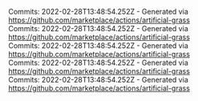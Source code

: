 Commits: 2022-02-28T13:48:54.252Z - Generated via https://github.com/marketplace/actions/artificial-grass
<br>
Commits: 2022-02-28T13:48:54.252Z - Generated via https://github.com/marketplace/actions/artificial-grass
<br>
Commits: 2022-02-28T13:48:54.252Z - Generated via https://github.com/marketplace/actions/artificial-grass
<br>
Commits: 2022-02-28T13:48:54.252Z - Generated via https://github.com/marketplace/actions/artificial-grass
<br>
Commits: 2022-02-28T13:48:54.252Z - Generated via https://github.com/marketplace/actions/artificial-grass
<br>
